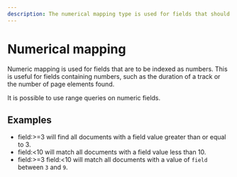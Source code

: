 ```yaml
---
description: The numerical mapping type is used for fields that should be indexed as numbers.
---
```


# Numerical mapping

Numeric mapping is used for fields that are to be indexed as numbers.
This is useful for fields containing numbers, such as the duration of a track or the number of page elements found.

It is possible to use range queries on numeric fields.

## Examples

- field:>=3 will find all documents with a field value greater than or equal to 3.
- field:<10 will match all documents with a field value less than 10.
- field:>=3 field:<10 will match all documents with a value of `field` between `3` and `9`.